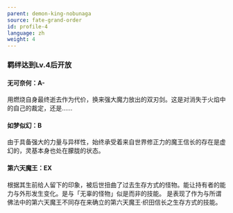 ```yaml
---
parent: demon-king-nobunaga
source: fate-grand-order
id: profile-4
language: zh
weight: 4
---
```


### 羁绊达到Lv.4后开放

#### 无可奈何：A-

用燃烧自身最终逝去作为代价，换来强大魔力放出的双刃剑。这是对消失于火焰中的自己的裁定，还是……

#### 如梦似幻：B

由于具备强大的力量与异样性，始终承受着来自世界修正力的魔王信长的存在是虚幻的，灵基本身也处在朦胧的状态。

#### 第六天魔王：EX

根据其生前给人留下的印象，被后世扭曲了过去生存方式的怪物。能让持有者的能力与外形发生变化。是与「无辜的怪物」似是而非的技能。
是表现了作为与所谓佛法中的第六天魔王不同存在来确立的第六天魔王·织田信长之生存方式的技能。
